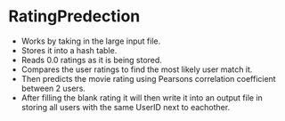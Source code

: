 # RatingPredection

* Works by taking in the large input file.
* Stores it into a hash table.
* Reads 0.0 ratings as it is being stored.
* Compares the user ratings to find the most likely user match it.
* Then predicts the movie rating using Pearsons correlation coefficient between 2 users.
* After filling the blank rating it will then write it into an output file in storing all users with the same UserID next to eachother.
